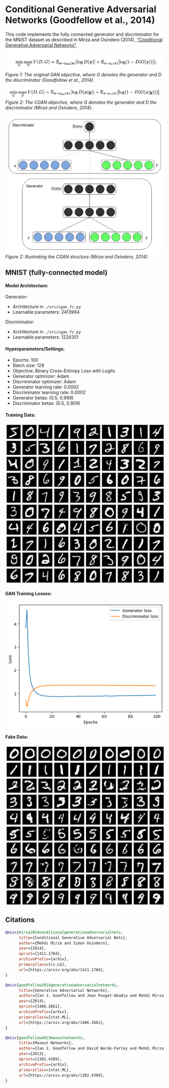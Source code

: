# Conditional Generative Adversarial Networks (Goodfellow et al., 2014)
This code implements the fully connected generator and discriminator for the MNIST dataset as described in Mirza and Osindero (2014), ["Conditional Generative Adversarial Networks"](https://arxiv.org/abs/1406.2661).

![gan_objective](./assets/gan_objective.png)
*Figure 1: The original GAN objective, where G denotes the generator and D the discriminator (Goodfellow et al., 2014).*

![cgan_objective](./assets/cgan_objective.png)
*Figure 2: The CGAN objective, where G denotes the generator and D the discriminator (Mirza and Osindero, 2014).*

![cgan_architecture](./assets/cgan_architecture.png)
*Figure 2: Illustrating the CGAN structure (Mirza and Osindero, 2014).*

## MNIST (fully-connected model)

#### Model Architecture:

Generator:
* Architecture in `./src/cgan_fc.py`
* Learnable parameters: 2413984

Discriminator:
* Architecture in `./src/cgan_fc.py`
* Learnable parameters: 1224351

#### Hyperparameters/Settings:
* Epochs: 100  
* Batch size: 128
* Objective: Binary Cross-Entropy Loss with Logits
* Generator optimizer: Adam
* Discriminator optimizer: Adam
* Generator learning rate: 0.0002  
* Discriminator learning rate: 0.0002  
* Generator betas: (0.5, 0.999)  
* Discriminator betas: (0.5, 0.909)  

#### Training Data:
![MNIST_Training_Data](./assets/mnist_train.png)

#### GAN Training Losses:
![MNIST_Loss](./assets/mnist_loss.png)


#### Fake Data:
![MNIST_Fake_Data](./assets/mnist_fake.png)

## Citations

```bibtex
@misc{mirza2014conditionalgenerativeadversarialnets,
      title={Conditional Generative Adversarial Nets}, 
      author={Mehdi Mirza and Simon Osindero},
      year={2014},
      eprint={1411.1784},
      archivePrefix={arXiv},
      primaryClass={cs.LG},
      url={https://arxiv.org/abs/1411.1784}, 
}
```

```bibtex
@misc{goodfellow2014generativeadversarialnetworks,
      title={Generative Adversarial Networks}, 
      author={Ian J. Goodfellow and Jean Pouget-Abadie and Mehdi Mirza and Bing Xu and David Warde-Farley and Sherjil Ozair and Aaron Courville and Yoshua Bengio},
      year={2014},
      eprint={1406.2661},
      archivePrefix={arXiv},
      primaryClass={stat.ML},
      url={https://arxiv.org/abs/1406.2661}, 
}
```

```bibtex
@misc{goodfellow2013maxoutnetworks,
      title={Maxout Networks}, 
      author={Ian J. Goodfellow and David Warde-Farley and Mehdi Mirza and Aaron Courville and Yoshua Bengio},
      year={2013},
      eprint={1302.4389},
      archivePrefix={arXiv},
      primaryClass={stat.ML},
      url={https://arxiv.org/abs/1302.4389}, 
}
```